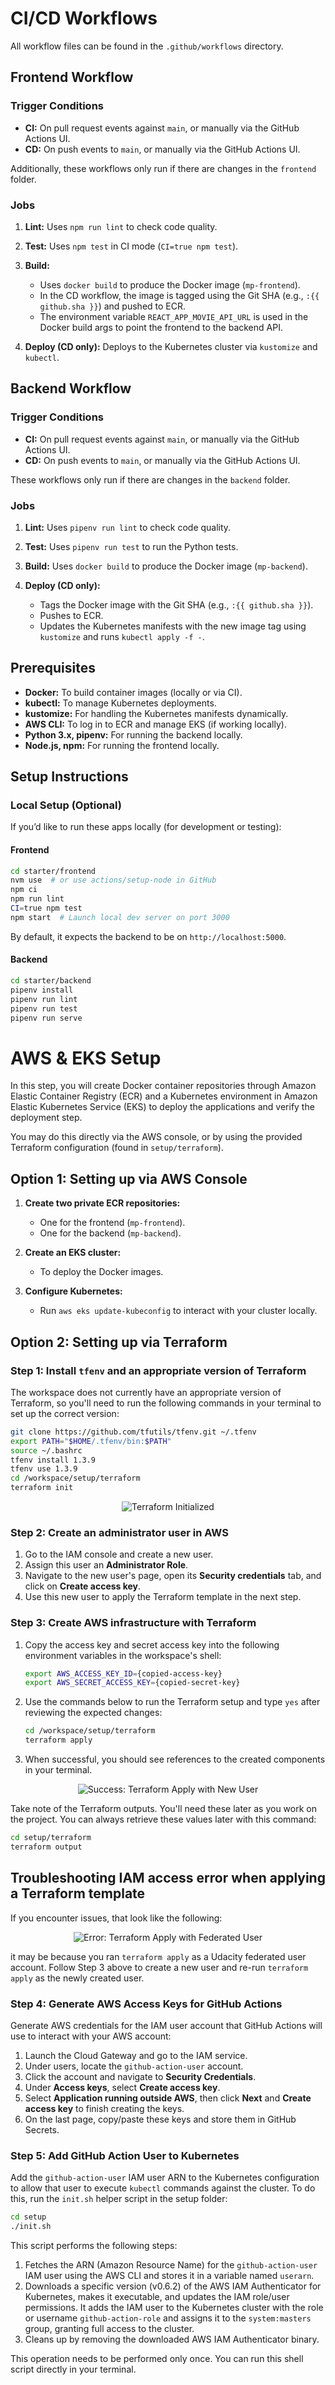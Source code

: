 # CI/CD Workflows

All workflow files can be found in the `.github/workflows` directory.

## Frontend Workflow

### Trigger Conditions

- **CI:** On pull request events against `main`, or manually via the GitHub Actions UI.
- **CD:** On push events to `main`, or manually via the GitHub Actions UI.

Additionally, these workflows only run if there are changes in the `frontend` folder.

### Jobs

1. **Lint:** Uses `npm run lint` to check code quality.

2. **Test:** Uses `npm test` in CI mode (`CI=true npm test`).

3. **Build:**
   - Uses `docker build` to produce the Docker image (`mp-frontend`).
   - In the CD workflow, the image is tagged using the Git SHA (e.g., `:{{ github.sha }}`) and pushed to ECR.
   - The environment variable `REACT_APP_MOVIE_API_URL` is used in the Docker build args to point the frontend to the backend API.

4. **Deploy (CD only):** Deploys to the Kubernetes cluster via `kustomize` and `kubectl`.

## Backend Workflow

### Trigger Conditions

- **CI:** On pull request events against `main`, or manually via the GitHub Actions UI.
- **CD:** On push events to `main`, or manually via the GitHub Actions UI.

These workflows only run if there are changes in the `backend` folder.

### Jobs

1. **Lint:** Uses `pipenv run lint` to check code quality.

2. **Test:** Uses `pipenv run test` to run the Python tests.

3. **Build:** Uses `docker build` to produce the Docker image (`mp-backend`).

4. **Deploy (CD only):**
   - Tags the Docker image with the Git SHA (e.g., `:{{ github.sha }}`).
   - Pushes to ECR.
   - Updates the Kubernetes manifests with the new image tag using `kustomize` and runs `kubectl apply -f -`.

## Prerequisites

- **Docker:** To build container images (locally or via CI).
- **kubectl:** To manage Kubernetes deployments.
- **kustomize:** For handling the Kubernetes manifests dynamically.
- **AWS CLI:** To log in to ECR and manage EKS (if working locally).
- **Python 3.x, pipenv:** For running the backend locally.
- **Node.js, npm:** For running the frontend locally.

## Setup Instructions

### Local Setup (Optional)

If you’d like to run these apps locally (for development or testing):

#### Frontend

```bash
cd starter/frontend
nvm use  # or use actions/setup-node in GitHub
npm ci
npm run lint
CI=true npm test
npm start  # Launch local dev server on port 3000
```

By default, it expects the backend to be on `http://localhost:5000`.

#### Backend

```bash
cd starter/backend
pipenv install
pipenv run lint
pipenv run test
pipenv run serve
```

# AWS & EKS Setup

In this step, you will create Docker container repositories through Amazon Elastic Container Registry (ECR) and a Kubernetes environment in Amazon Elastic Kubernetes Service (EKS) to deploy the applications and verify the deployment step.

You may do this directly via the AWS console, or by using the provided Terraform configuration (found in `setup/terraform`).

## Option 1: Setting up via AWS Console

1. **Create two private ECR repositories:**
   - One for the frontend (`mp-frontend`).
   - One for the backend (`mp-backend`).

2. **Create an EKS cluster:**
   - To deploy the Docker images.

3. **Configure Kubernetes:**
   - Run `aws eks update-kubeconfig` to interact with your cluster locally.

## Option 2: Setting up via Terraform

### Step 1: Install `tfenv` and an appropriate version of Terraform

The workspace does not currently have an appropriate version of Terraform, so you'll need to run the following commands in your terminal to set up the correct version:

```bash
git clone https://github.com/tfutils/tfenv.git ~/.tfenv
export PATH="$HOME/.tfenv/bin:$PATH"
source ~/.bashrc
tfenv install 1.3.9
tfenv use 1.3.9
cd /workspace/setup/terraform
terraform init
```

<p align="center">
  <img src="Screenshots/confirm-terraform-setup-and-initialized.jpeg" alt="Terraform Initialized">
</p>

### Step 2: Create an administrator user in AWS

1. Go to the IAM console and create a new user.
2. Assign this user an **Administrator Role**.
3. Navigate to the new user's page, open its **Security credentials** tab, and click on **Create access key**.
4. Use this new user to apply the Terraform template in the next step.

### Step 3: Create AWS infrastructure with Terraform

1. Copy the access key and secret access key into the following environment variables in the workspace's shell:

   ```bash
   export AWS_ACCESS_KEY_ID={copied-access-key}
   export AWS_SECRET_ACCESS_KEY={copied-secret-key}
   ```

2. Use the commands below to run the Terraform setup and type `yes` after reviewing the expected changes:

   ```bash
   cd /workspace/setup/terraform
   terraform apply
   ```

3. When successful, you should see references to the created components in your terminal.

<p align="center">
  <img src="Screenshots/success-terraform_apply-new_user.jpeg" alt="Success: Terraform Apply with New User">
</p>
   Take note of the Terraform outputs. You'll need these later as you work on the project. You can always retrieve these values later with this command:
   
   ```bash
   cd setup/terraform
   terraform output
   ```
## Troubleshooting IAM access error when applying a Terraform template

If you encounter issues, that look like the following:

<p align="center">
  <img src="Screenshots/error-terraform_apply-federated_user.jpeg" alt="Error: Terraform Apply with Federated User">
</p>
   
it may be because you ran `terraform apply` as a Udacity federated user account. Follow Step 3 above to create a new user and re-run `terraform apply` as the newly created user.

### Step 4: Generate AWS Access Keys for GitHub Actions

Generate AWS credentials for the IAM user account that GitHub Actions will use to interact with your AWS account:

1. Launch the Cloud Gateway and go to the IAM service.
2. Under users, locate the `github-action-user` account.
3. Click the account and navigate to **Security Credentials**.
4. Under **Access keys**, select **Create access key**.
5. Select **Application running outside AWS**, then click **Next** and **Create access key** to finish creating the keys.
6. On the last page, copy/paste these keys and store them in GitHub Secrets.

### Step 5: Add GitHub Action User to Kubernetes

Add the `github-action-user` IAM user ARN to the Kubernetes configuration to allow that user to execute `kubectl` commands against the cluster. To do this, run the `init.sh` helper script in the setup folder:

```bash
cd setup
./init.sh
```

This script performs the following steps:

1. Fetches the ARN (Amazon Resource Name) for the `github-action-user` IAM user using the AWS CLI and stores it in a variable named `userarn`.
2. Downloads a specific version (v0.6.2) of the AWS IAM Authenticator for Kubernetes, makes it executable, and updates the IAM role/user permissions. It adds the IAM user to the Kubernetes cluster with the role or username `github-action-role` and assigns it to the `system:masters` group, granting full access to the cluster.
3. Cleans up by removing the downloaded AWS IAM Authenticator binary.

This operation needs to be performed only once. You can run this shell script directly in your terminal.
